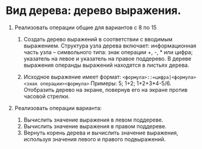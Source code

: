 # Вид дерева: дерево выражения.

1. Реализовать операции общие для вариантов с 8 по 15

    1. Создать дерево выражений в соответствии с вводимым выражением. Структура узла дерева включает: информационная часть узла – символьного типа: знак операции +, -, * или цифра; указатель на левое и указатель на правое поддерево. В дереве выражения операнды выражений находятся в листьях дерева.

    2. Исходное выражение имеет формат: `<формула>::=цифра|<формула><знак операции><формула>` Примеры: 5; 1+2; 1+2+3*4-5/6. Отобразить дерево на экране, повернув его на экране против часовой стрелки.

2. Реализовать операции варианта:

    1. Вычислить значение выражения в левом поддереве.
    2. Вычислить значение выражения в правом поддереве. 
    3. Вернуть корень дерева и вычислить значение выражения, используя значения левого и правого подвыражений.
